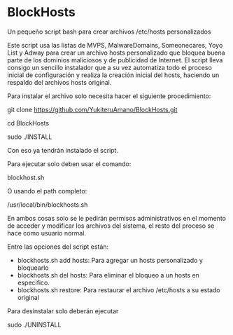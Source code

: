 BlockHosts
==========

Un pequeño script bash para crear archivos /etc/hosts personalizados

Este script usa las listas de MVPS, MalwareDomains, Someonecares,
Yoyo List y Adway para crear un archivo hosts personalizado que bloquea
buena parte de los dominios maliciosos y de publicidad de Internet.
El script lleva consigo un sencillo instalador que a su vez automatiza
todo el proceso inicial de configuración y realiza la creación inicial
del hosts, haciendo un respaldo del archivos hosts original.

Para instalar el archivo solo necesita hacer el siguiente procedimiento:

git clone https://github.com/YukiteruAmano/BlockHosts.git

cd BlockHosts

sudo ./INSTALL

Con eso ya tendrán instalado el script.

Para ejecutar solo deben usar el comando:

blockhost.sh

O usando el path completo:

/usr/local/bin/blockhosts.sh

En ambos cosas solo se le pedirán permisos administrativos en el momento
de acceder y modificar los archivos del sistema, el resto del proceso se
hace como usuario normal.

Entre las opciones del script están:

* blockhosts.sh add hosts: Para agregar un hosts personalizado y bloquearlo
* blockhosts.sh del hosts: Para eliminar el bloqueo a un hosts en especifico.
* blockhosts.sh restore: Para restaurar el archivo /etc/hosts a su estado original

Para desinstalar solo deberán ejecutar

sudo ./UNINSTALL
